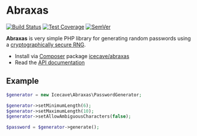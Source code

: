 # Abraxas

[![Build Status]](https://travis-ci.org/IcecaveStudios/abraxas)
[![Test Coverage]](https://coveralls.io/r/IcecaveStudios/abraxas?branch=develop)
[![SemVer]](http://semver.org)

**Abraxas** is very simple PHP library for generating random passwords using
a [cryptographically secure RNG](http://en.wikipedia.org/wiki/Cryptographically_secure_pseudorandom_number_generator).

* Install via [Composer](http://getcomposer.org) package [icecave/abraxas](https://packagist.org/packages/icecave/abraxas)
* Read the [API documentation](http://icecavestudios.github.io/abraxas/artifacts/documentation/api/)

## Example

```php
$generator = new Icecave\Abraxas\PasswordGenerator;

$generator->setMinimumLength(6);
$generator->setMaximumLength(10);
$generator->setAllowAmbiguousCharacters(false);

$password = $generator->generate();
```

<!-- references -->
[Build Status]: http://img.shields.io/travis/IcecaveStudios/abraxas/develop.svg
[Test Coverage]: http://img.shields.io/coveralls/IcecaveStudios/abraxas/develop.svg
[SemVer]: http://img.shields.io/:semver-0.1.0-yellow.svg
